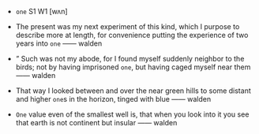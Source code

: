 - `one` S1 W1 [wʌn]



- The present was my next experiment of this kind, which I purpose to describe more at length, for convenience putting the experience of two years into `one` —— walden

- ” Such was not my abode, for I found myself suddenly neighbor to the birds; not by having imprisoned `one`, but having caged myself near them —— walden

-  That way I looked between and over the near green hills to some distant and higher `one`s in the horizon, tinged with blue —— walden

-  `One` value even of the smallest well is, that when you look into it you see that earth is not continent but insular —— walden